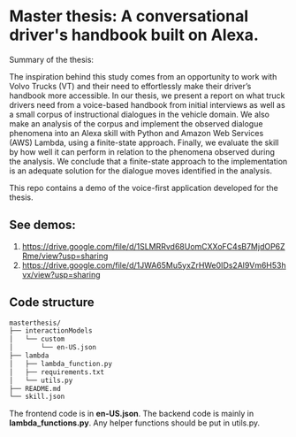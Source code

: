 # Master thesis: A conversational driver's handbook built on Alexa.

Summary of the thesis:

The inspiration behind this study comes from an opportunity to work with Volvo Trucks (VT) and their need to effortlessly make their driver’s handbook more accessible. In our thesis, we present a report on what truck drivers need from a voice-based handbook from initial interviews as well as a small corpus of instructional dialogues in the vehicle domain. We also make an analysis of the corpus and implement the observed dialogue phenomena into an Alexa skill with Python and Amazon Web Services (AWS) Lambda, using a finite-state approach. Finally, we evaluate the skill by how well it can perform in relation to the phenomena observed during the analysis. We conclude that a finite-state approach to the implementation is an adequate solution for the dialogue moves identified in the analysis. 

This repo contains a demo of the voice-first application developed for the thesis.

## See demos:
1. https://drive.google.com/file/d/1SLMRRvd68UomCXXoFC4sB7MjdOP6ZRme/view?usp=sharing
2. https://drive.google.com/file/d/1JWA65Mu5yxZrHWe0IDs2Al9Vm6H53hvx/view?usp=sharing

## Code structure

```bash
masterthesis/
├── interactionModels
│   └── custom
│       └── en-US.json
├── lambda
│   ├── lambda_function.py
│   ├── requirements.txt
│   └── utils.py
├── README.md
└── skill.json
```

The frontend code is in **en-US.json**.
The backend code is mainly in **lambda_functions.py**. Any helper functions should be put in utils.py.

